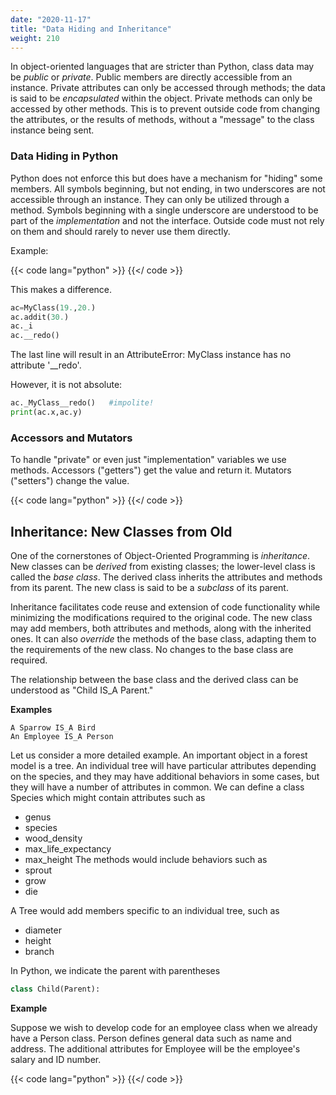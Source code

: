 ```yaml
---
date: "2020-11-17"
title: "Data Hiding and Inheritance"
weight: 210
---
```


In object-oriented languages that are stricter than Python, class data may be _public_ or _private_.  Public members are directly accessible from an instance.  Private attributes can only be accessed through methods; the data is said to be _encapsulated_ within the object.  Private methods can only be accessed by other methods.  This is to prevent outside code from changing the attributes, or the results of methods, without a "message" to the class instance being sent.  

### Data Hiding in Python

Python does not enforce this but does have a mechanism for "hiding" some members.
All symbols beginning, but not ending, in two underscores are not accessible through an instance.  They can only be utilized through a method.  Symbols beginning with a single underscore are understood to be part of the _implementation_ and not the interface.  Outside code must not rely on them and should rarely to never use them directly.

Example: 

{{< code lang="python" >}}
    [](/content/courses/python-introduction/code/scripts/mymodule_private.py)
{{</ code >}}

This makes a difference. 

```python
ac=MyClass(19.,20.)
ac.addit(30.)
ac._i
ac.__redo()
```

The last line will result in an AttributeError: MyClass instance has no attribute '\_\_redo'.

However, it is not absolute:

```python
ac._MyClass__redo()   #impolite!
print(ac.x,ac.y)
```

### Accessors and Mutators

To handle "private" or even just "implementation" variables we use methods.  Accessors ("getters") get the value and return it.  Mutators ("setters") change the value.

{{< code lang="python" >}}
    [](/content/courses/python-introduction/code/scripts/privateclass.py)
{{</ code >}}

## Inheritance: New Classes from Old

One of the cornerstones of Object-Oriented Programming is _inheritance_.  New
classes can be _derived_ from existing classes; the lower-level class is called the _base class_.  The derived class inherits the attributes and methods from its parent. The new class is said to be a _subclass_ of its parent.

Inheritance facilitates code reuse and extension of code functionality while minimizing the modifications required to the original code.  The new class may add members, both attributes and methods, along with the inherited ones.  It can also _override_ the methods of the base class, adapting them to the requirements of the new class. No changes to the base class are required.

The relationship between the base class and the derived class can be understood as "Child IS_A Parent."

**Examples**
```no-highlight
A Sparrow IS_A Bird
An Employee IS_A Person
```

Let us consider a more detailed example. An important object in a forest model is a tree.  An individual tree will have particular attributes depending on the species, and they may have additional behaviors in some cases, but they will have a number of attributes in common.  We can define a class Species which might contain attributes such as
 - genus
 - species
 - wood_density
 - max_life_expectancy
 - max_height
The methods would include behaviors such as
 - sprout
 - grow
 - die

A Tree would add members specific to an individual tree, such as
 - diameter
 - height
 - branch

In Python, we indicate the parent with parentheses
```python
class Child(Parent):
```

**Example**

Suppose we wish to develop code for an employee class when we already have a Person class.  Person defines general data such as name and address. The additional attributes for Employee will be the employee's salary and ID number.

{{< code lang="python" >}}
    [](/content/courses/python-introduction/code/scripts/person_module.py)
{{</ code >}}

